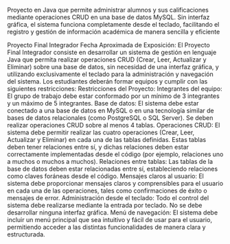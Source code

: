 Proyecto en Java que permite administrar alumnos y sus calificaciones mediante operaciones CRUD en una base de datos MySQL. Sin interfaz gráfica, el sistema funciona completamente desde el teclado, facilitando el registro y gestión de información académica de manera sencilla y eficiente

Proyecto Final Integrador
Fecha Aproximada de Exposición:
El Proyecto Final Integrador consiste en desarrollar un sistema de gestión en lenguaje Java que permita realizar operaciones CRUD (Crear, Leer, Actualizar y Eliminar) sobre una base de datos, sin necesidad de una interfaz gráfica, y utilizando exclusivamente el teclado para la administración y navegación del sistema. Los estudiantes deberán formar equipos y cumplir con las siguientes restricciones:
Restricciones del Proyecto:
Integrantes del equipo: El grupo de trabajo debe estar conformado por un mínimo de 3 integrantes y un máximo de 5 integrantes.
Base de datos: El sistema debe estar conectado a una base de datos en MySQL o en una tecnología similar de bases de datos relacionales (como PostgreSQL o SQL Server). Se deben realizar operaciones CRUD sobre al menos 4 tablas.
Operaciones CRUD: El sistema debe permitir realizar las cuatro operaciones (Crear, Leer, Actualizar y Eliminar) en cada una de las tablas definidas. Estas tablas deben tener relaciones entre sí, y dichas relaciones deben estar correctamente implementadas desde el código (por ejemplo, relaciones uno a muchos o muchos a muchos).
Relaciones entre tablas: Las tablas de la base de datos deben estar relacionadas entre sí, estableciendo relaciones como claves foráneas desde el código.
Mensajes claros al usuario: El sistema debe proporcionar mensajes claros y comprensibles para el usuario en cada una de las operaciones, tales como confirmaciones de éxito o mensajes de error.
Administración desde el teclado: Todo el control del sistema debe realizarse mediante la entrada por teclado. No se debe desarrollar ninguna interfaz gráfica.
Menú de navegación: El sistema debe incluir un menú principal que sea intuitivo y fácil de usar para el usuario, permitiendo acceder a las distintas funcionalidades de manera clara y estructurada.
